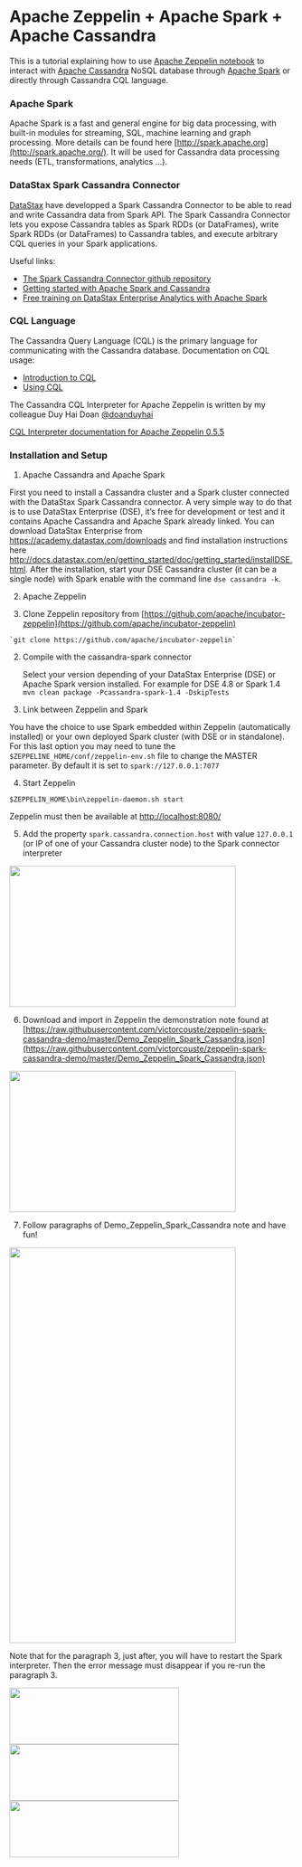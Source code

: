 # Apache Zeppelin + Apache Spark + Apache Cassandra

This is a tutorial explaining how to use [Apache Zeppelin notebook](https://zeppelin.incubator.apache.org/) to interact with [Apache Cassandra](http://cassandra.apache.org/) NoSQL database through [Apache Spark](http://spark.apache.org/) or directly through Cassandra CQL language.

### Apache Spark

Apache Spark is a fast and general engine for big data processing, with built-in modules for streaming, SQL, machine learning and graph processing.
More details can be found here [http://spark.apache.org](http://spark.apache.org/).
It will be used for Cassandra data processing needs (ETL, transformations, analytics ...).

### DataStax Spark Cassandra Connector

[DataStax](http://www.datatstax.com) have developped a Spark Cassandra Connector to be able to read and write Cassandra data from Spark API. 
The Spark Cassandra Connector lets you expose Cassandra tables as Spark RDDs (or DataFrames), write Spark RDDs (or DataFrames) to Cassandra tables, and execute arbitrary CQL queries in your Spark applications.

Useful links:
* [The Spark Cassandra Connector github repository](https://github.com/datastax/spark-cassandra-connector)
* [Getting started with Apache Spark and Cassandra](https://academy.datastax.com/fr/demos/getting-started-apache-spark-and-cassandra)
* [Free training on DataStax Enterprise Analytics with Apache Spark](https://academy.datastax.com/fr/courses/getting-started-apache-spark)

### CQL Language

The Cassandra Query Language (CQL) is the primary language for communicating with the Cassandra database.
Documentation on CQL usage:
* [Introduction to CQL](http://docs.datastax.com/en/cql/3.3/cql/cqlIntro.html)
* [Using CQL](https://docs.datastax.com/en/cql/3.3/cql/cql_using/useAboutCQL.html)

The Cassandra CQL Interpreter for Apache Zeppelin is written by my colleague Duy Hai Doan  [@doanduyhai](https://twitter.com/doanduyhai)

[CQL Interpreter documentation for Apache Zeppelin 0.5.5](https://zeppelin.incubator.apache.org/docs/0.5.5-incubating/interpreter/cassandra.html)

### Installation and Setup

1. Apache Cassandra and Apache Spark

  First you need to install a Cassandra cluster and a Spark cluster connected with the DataStax Spark Cassandra connector. A very simple way to do that is to use DataStax Enterprise (DSE), it’s free for development or test and it contains Apache Cassandra and Apache Spark already linked.
  You can download DataStax Enterprise from https://academy.datastax.com/downloads and find installation instructions here http://docs.datastax.com/en/getting_started/doc/getting_started/installDSE.html.
  After the installation, start your DSE Cassandra cluster (it can be a single node) with Spark enable with the command line `dse cassandra -k`.

2. Apache Zeppelin

  1. Clone Zeppelin repository from [https://github.com/apache/incubator-zeppelin](https://github.com/apache/incubator-zeppelin)
  
    `git clone https://github.com/apache/incubator-zeppelin`

  2. Compile with the cassandra-spark connector
     
     Select your version depending of your DataStax Enterprise (DSE) or Apache Spark version installed.
     For example for DSE 4.8 or Spark 1.4 `mvn clean package -Pcassandra-spark-1.4 -DskipTests`

3. Link between Zeppelin and Spark

  You have the choice to use Spark embedded within Zeppelin (automatically installed) or your own deployed Spark cluster (with DSE or in standalone). For this last option you may need to tune the `$ZEPPELINE_HOME/conf/zeppelin-env.sh` file to change the MASTER parameter. By default it is set to `spark://127.0.0.1:7077`

4. Start Zeppelin

  `$ZEPPELIN_HOME\bin\zeppelin-daemon.sh start`
  
  Zeppelin must then be available at [http://localhost:8080/](http://localhost:8080/)

5. Add the property `spark.cassandra.connection.host` with value `127.0.0.1` (or IP of one of your Cassandra cluster node) to the Spark connector interpreter

<img src="https://raw.githubusercontent.com/victorcouste/zeppelin-spark-cassandra-demo/master/images/spark-connector-interpreter.png" width="400" height="250" />

6. Download and import in Zeppelin the demonstration note found at [https://raw.githubusercontent.com/victorcouste/zeppelin-spark-cassandra-demo/master/Demo_Zeppelin_Spark_Cassandra.json](https://raw.githubusercontent.com/victorcouste/zeppelin-spark-cassandra-demo/master/Demo_Zeppelin_Spark_Cassandra.json)

<img src="https://raw.githubusercontent.com/victorcouste/zeppelin-spark-cassandra-demo/master/images/import_note.png" width="400" height="250" />

7. Follow paragraphs of Demo_Zeppelin_Spark_Cassandra note and have fun! 

<img src="https://raw.githubusercontent.com/victorcouste/zeppelin-spark-cassandra-demo/master/images/demo_note.png" width="400" height="700" />

Note that for the paragraph 3, just after, you will have to restart the Spark interpreter. Then the error message must disappear if you re-run the paragraph 3.
  
<img src="https://raw.githubusercontent.com/victorcouste/zeppelin-spark-cassandra-demo/master/images/spark-csv-package_1.png" width="300" height="100" />
<img src="https://raw.githubusercontent.com/victorcouste/zeppelin-spark-cassandra-demo/master/images/restart_interpreter.png" width="300" height="100" />
<img src="https://raw.githubusercontent.com/victorcouste/zeppelin-spark-cassandra-demo/master/images/spark-csv-package_2.png" width="300" height="100" />



